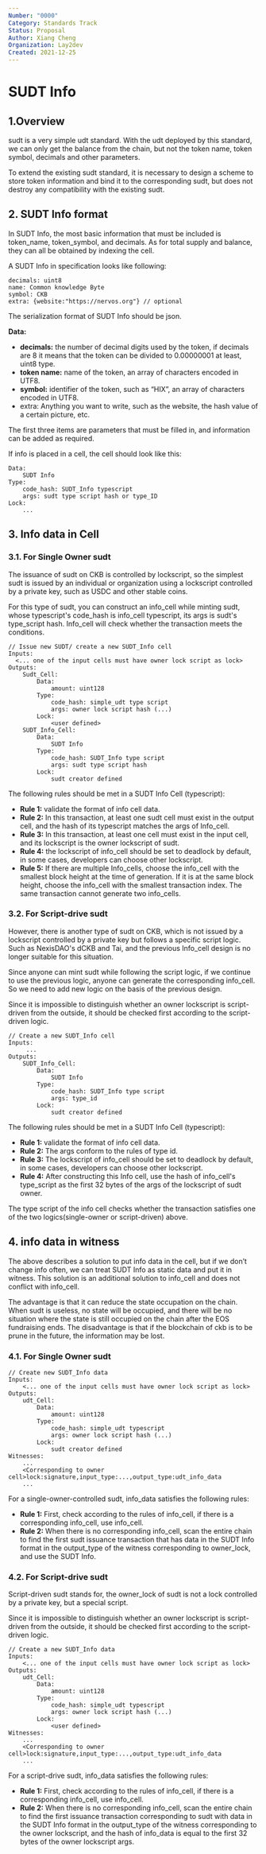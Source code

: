 ```yaml
---
Number: "0000"
Category: Standards Track
Status: Proposal
Author: Xiang Cheng
Organization: Lay2dev
Created: 2021-12-25
---
```


# SUDT Info

## 1.Overview

sudt is a very simple udt standard. With the udt deployed by this standard, we can only get the balance from the chain, but not the token name, token symbol, decimals and other parameters. 

To extend the existing sudt standard, it is necessary to design a scheme to store token information and bind it to the corresponding sudt, but does not destroy any compatibility with the existing sudt.

## 2. SUDT Info format

In SUDT Info, the most basic information that must be included is token_name, token_symbol, and decimals. As for total supply and balance, they can all be obtained by indexing the cell.

A SUDT Info in specification looks like following:

```
decimals: uint8
name: Common knowledge Byte
symbol: CKB
extra: {website:"https://nervos.org"} // optional
```

The serialization format of SUDT Info should be json. 

**Data:**

- **decimals:** the number of decimal digits used by the token, if decimals are 8 it means that the token can be divided to 0.00000001 at least, uint8 type.
- **token name:** name of the token, an array of characters encoded in UTF8.
- **symbol:** identifier of the token, such as “HIX”, an array of characters encoded in UTF8.
- extra: Anything you want to write, such as the website, the hash value of a certain picture, etc.

The first three items are parameters that must be filled in, and information can be added as required.

If info is placed in a cell, the cell should look like this:

````
Data:
	SUDT Info
Type:
	code_hash: SUDT_Info typescript
	args: sudt type script hash or type_ID
Lock:
	...
````

## 3. Info data in Cell

### 3.1. For Single Owner sudt

The issuance of sudt on CKB is controlled by lockscript, so the simplest sudt is issued by an individual or organization using a lockscript controlled by a private key, such as USDC and other stable coins.

For this type of sudt, you can construct an info_cell while minting sudt, whose typescript's code_hash is info_cell typescript, its args is sudt's type_script hash. Info_cell will check whether the transaction meets the conditions.

````
// Issue new SUDT/ create a new SUDT_Info cell
Inputs:
  <... one of the input cells must have owner lock script as lock>
Outputs:
	Sudt_Cell:
		Data:
			amount: uint128
        Type:
        	code_hash: simple_udt type script
     		args: owner lock script hash (...)
     	Lock:
     		<user defined>
	SUDT_Info_Cell:
  		Data:
  			SUDT Info
  		Type:
  			code_hash: SUDT_Info type script
  			args: sudt type script hash
  		Lock:
  			sudt creator defined
````

The following rules should be met in a SUDT Info Cell (typescript):

- **Rule 1:** validate the format of info cell data.
- **Rule 2:** In this transaction, at least one sudt cell must exist in the output cell, and the hash of its typescript matches the args of Info_cell.
- **Rule 3:** In this transaction, at least one cell must exist in the input cell, and its lockscript is the owner lockscript of sudt.
- **Rule 4:** the lockscript of info_cell should be set to deadlock by default, in some cases, developers can choose other lockscript.
- **Rule 5:** If there are multiple Info_cells, choose the info_cell with the smallest block height at the time of generation. If it is at the same block height, choose the info_cell with the smallest transaction index. The same transaction cannot generate two info_cells.

### 3.2. For Script-drive sudt

However, there is another type of sudt on CKB, which is not issued by a lockscript controlled by a private key but follows a specific script logic. Such as NexisDAO's dCKB and Tai, and the previous Info_cell design is no longer suitable for this situation.

Since anyone can mint sudt while following the script logic, if we continue to use the previous logic, anyone can generate the corresponding info_cell. So we need to add new logic on the basis of the previous design.

Since it is impossible to distinguish whether an owner lockscript is script-driven from the outside, it should be checked first according to the script-driven logic.

````
// Create a new SUDT_Info cell
Inputs:
	 ...
Outputs:
	SUDT_Info_Cell:
		Data:
			SUDT Info
		Type:
			code_hash: SUDT_Info type script
			args: type_id
		Lock:
			sudt creator defined
````

The following rules should be met in a SUDT Info Cell (typescript):

- **Rule 1:** validate the format of info cell data.
- **Rule 2:** The args conform to the rules of type id.
- **Rule 3:** The lockscript of info_cell should be set to deadlock by default, in some cases, developers can choose other lockscript.
- **Rule 4:** After constructing this Info cell, use the hash of info_cell's type_script as the first 32 bytes of the args of the lockscript of sudt owner. 

The type script of the info cell checks whether the transaction satisfies one of the two logics(single-owner or script-driven) above.

## 4. info data in witness

The above describes a solution to put info data in the cell, but if we don’t change info often, we can treat SUDT Info as static data and put it in witness. This solution is an additional solution to info_cell and does not conflict with info_cell.

The advantage is that it can reduce the state occupation on the chain. When sudt is useless, no state will be occupied, and there will be no situation where the state is still occupied on the chain after the EOS fundraising ends. The disadvantage is that if the blockchain of ckb is to be prune in the future, the information may be lost.

### 4.1. For Single Owner sudt

````
// Create new SUDT_Info data
Inputs:
	<... one of the input cells must have owner lock script as lock>
Outputs:
	udt_Cell:
		Data:
			amount: uint128
		Type:
			code_hash: simple_udt typescript
			args: owner lock script hash (...)
		Lock:
			sudt creator defined
Witnesses:
	...
	<Corresponding to owner cell>lock:signature,input_type:...,output_type:udt_info_data
	...
````

For a single-owner-controlled sudt, info_data satisfies the following rules:

- **Rule 1:** First, check according to the rules of info_cell, if there is a corresponding info_cell, use info_cell.
- **Rule 2:** When there is no corresponding info_cell, scan the entire chain to find the first sudt issuance transaction that has data in the SUDT Info format in the output_type of the witness corresponding to owner_lock, and use the SUDT Info.

### 4.2. For Script-drive sudt

Script-driven sudt stands for, the owner_lock of sudt is not a lock controlled by a private key, but a special script.

Since it is impossible to distinguish whether an owner lockscript is script-driven from the outside, it should be checked first according to the script-driven logic.

````
// Create a new SUDT_Info data
Inputs:
	<... one of the input cells must have owner lock script as lock>
Outputs:
	udt_Cell:
		Data:
			amount: uint128
		Type:
			code_hash: simple_udt typescript
			args: owner lock script hash (...)
		Lock:
			<user defined>
Witnesses:
	...
	<Corresponding to owner cell>lock:signature,input_type:...,output_type:udt_info_data
	...
````

For a script-drive sudt, info_data satisfies the following rules:

- **Rule 1:** First, check according to the rules of info_cell, if there is a corresponding info_cell, use info_cell.
- **Rule 2:**  When there is no corresponding info_cell, scan the entire chain to find the first issuance transaction corresponding to sudt with data in the SUDT Info format in the output_type of the witness corresponding to the owner lockscript, and the hash of info_data is equal to the first 32 bytes of the owner lockscript args.